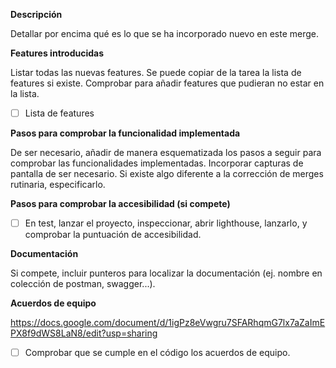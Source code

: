 **Descripción**

Detallar por encima qué es lo que se ha incorporado nuevo en este merge.

**Features introducidas**

Listar todas las nuevas features. Se puede copiar de la tarea la lista de features si existe. Comprobar para añadir features que pudieran no estar en la lista.

- [ ] Lista de features

**Pasos para comprobar la funcionalidad implementada**

De ser necesario, añadir de manera esquematizada los pasos a seguir para comprobar las funcionalidades implementadas. Incorporar capturas de pantalla de ser necesario.
Si existe algo diferente a la corrección de merges rutinaria, especificarlo.

**Pasos para comprobar la accesibilidad (si compete)**

- [ ] En test, lanzar el proyecto, inspeccionar, abrir lighthouse, lanzarlo, y comprobar la puntuación de accesibilidad.

**Documentación**

Si compete, incluir punteros para localizar la documentación (ej. nombre en colección de postman, swagger...).

**Acuerdos de equipo**

https://docs.google.com/document/d/1igPz8eVwgru7SFARhqmG7lx7aZaImEPX8f9dWS8LaN8/edit?usp=sharing

- [ ] Comprobar que se cumple en el código los acuerdos de equipo.

